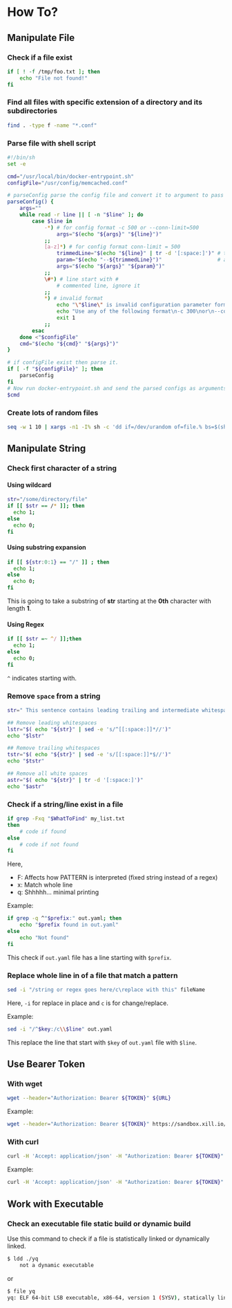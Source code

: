# How To?

## Manipulate File

### Check if a file exist

```bash
if [ ! -f /tmp/foo.txt ]; then
    echo "File not found!"
fi
```

### Find all files with specific extension of a directory and its subdirectories

```bash
find . -type f -name "*.conf"
```

### Parse file with shell script

```bash
#!/bin/sh
set -e

cmd="/usr/local/bin/docker-entrypoint.sh"
configFile="/usr/config/memcached.conf"

# parseConfig parse the config file and convert it to argument to pass to memcached binary
parseConfig() {
    args=""
    while read -r line || [ -n "$line" ]; do
        case $line in
            -*) # for config format -c 500 or --conn-limit=500
                args="$(echo "${args}" "${line}")"
            ;;
            [a-z]*) # for config format conn-limit = 500
                trimmedLine="$(echo "${line}" | tr -d '[:space:]')" # trim all spaces from the line (i.e conn-limit=500)
                param="$(echo "--${trimmedLine}")"                  # append -- in front of trimmedLine (i.e --conn-limit=500)
                args="$(echo "${args}" "${param}")"
            ;;
            \#*) # line start with #
                # commented line, ignore it
            ;;
            *) # invalid format
                echo "\"$line\" is invalid configuration parameter format"
                echo "Use any of the following format\n-c 300\nor\n--conn-limit=300\nor\nconn-limit = 300"
                exit 1
            ;;
        esac
    done <"$configFile"
    cmd="$(echo "${cmd}" "${args}")"
}

# if configFile exist then parse it.
if [ -f "${configFile}" ]; then
    parseConfig
fi
# Now run docker-entrypoint.sh and send the parsed configs as arguments to it
$cmd
```



### Create lots of random files

```bash
seq -w 1 10 | xargs -n1 -I% sh -c 'dd if=/dev/urandom of=file.% bs=$(shuf -i1-10 -n1) count=1024'
```

## Manipulate String

### Check first character of a string

#### Using **wildcard**

```bash
str="/some/directory/file"
if [[ $str == /* ]]; then
  echo 1;
else
  echo 0;
fi
```

#### Using **substring expansion**

```bash
if [[ ${str:0:1} == "/" ]] ; then
  echo 1;
else
  echo 0;
fi
```

This is going to take a substring of **str** starting at the **0th** character with length **1**.

#### Using Regex

```bash
if [[ $str =~ ^/ ]];then
  echo 1;
else
  echo 0;
fi
```

`^` indicates starting with.

### Remove `space` from a string

```bash
str=" This sentence contains leading trailing and intermediate whitespaces "

## Remove leading whitespaces
lstr="$( echo "${str}" | sed -e 's/^[[:space:]]*//')"
echo "$lstr"

## Remove trailing whitespaces
tstr="$( echo "${str}" | sed -e 's/[[:space:]]*$//')"
echo "$tstr"

## Remove all white spaces
astr="$( echo "${str}" | tr -d '[:space:]')"
echo "$astr"
```

### Check if a string/line exist in a file

```bash
if grep -Fxq "$WhatToFind" my_list.txt
then
    # code if found
else
    # code if not found
fi
```

Here,

* F: Affects how PATTERN is interpreted \(fixed string instead of a regex\)
* x: Match whole line
* q: Shhhhh... minimal printing

Example:

```bash
if grep -q ^"$prefix:" out.yaml; then
    echo "$prefix found in out.yaml"
else
    echo "Not found"
fi
```

This check if `out.yaml` file has a line starting with `$prefix`.

### Replace whole line in of a file that match a pattern

```bash
sed -i "/string or regex goes here/c\replace with this" fileName

```

Here, `-i` for replace in place and `c` is for change/replace.

Example:

```bash
sed -i "/^$key:/c\\$line" out.yaml
```

This replace the line that start with `$key` of `out.yaml` file with `$line`.

## Use Bearer Token

### With wget

```bash
wget --header="Authorization: Bearer ${TOKEN}" ${URL}
```

Example:

```bash
wget --header="Authorization: Bearer ${TOKEN}" https://sandbox.xill.io/v2/contents/5a184d0207903113023b5aaa/SANDBOX.md --no-check-certificate
```

### With curl

```bash
curl -H 'Accept: application/json' -H "Authorization: Bearer ${TOKEN}" ${URL}
```

Example:

```bash
curl -H 'Accept: application/json' -H "Authorization: Bearer ${TOKEN}" https://{hostname}/api/myresource
```

## Work with Executable

### Check an executable file static build or dynamic build

Use this command to check if a file is statistically linked or dynamically linked.

```bash
$ ldd ./yq
	not a dynamic executable
```

or

```bash
$ file yq
yq: ELF 64-bit LSB executable, x86-64, version 1 (SYSV), statically linked, with debug_info, not stripped
```



